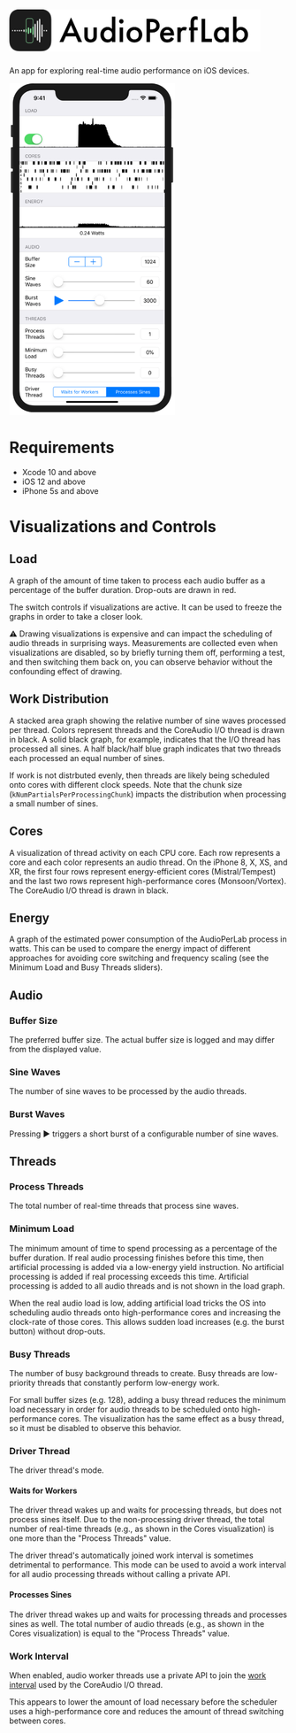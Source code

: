 # <img src="Logo.svg" alt="Logo" height="76">

An app for exploring real-time audio performance on iOS devices.

<img src="Screenshot.png" alt="Screenshot" height="600">

# Requirements

* Xcode 10 and above
* iOS 12 and above
* iPhone 5s and above

# Visualizations and Controls

## Load

A graph of the amount of time taken to process each audio buffer as a percentage of the buffer duration. Drop-outs are drawn in red.

The switch controls if visualizations are active. It can be used to freeze the graphs in order to take a closer look. 

⚠️ Drawing visualizations is expensive and can impact the scheduling of audio threads in surprising ways. Measurements are collected even when visualizations are disabled, so by briefly turning them off, performing a test, and then switching them back on, you can observe behavior without the confounding effect of drawing.

## Work Distribution

A stacked area graph showing the relative number of sine waves processed per thread. Colors represent threads and the CoreAudio I/O thread is drawn in black. A solid black graph, for example, indicates that the I/O thread has processed all sines. A half black/half blue graph indicates that two threads each processed an equal number of sines.

If work is not distrbuted evenly, then threads are likely being scheduled onto cores with different clock speeds. Note that the chunk size (`kNumPartialsPerProcessingChunk`) impacts the distribution when processing a small number of sines.

## Cores

A visualization of thread activity on each CPU core. Each row represents a core and each color represents an audio thread. On the iPhone 8, X, XS, and XR, the first four rows represent energy-efficient cores (Mistral/Tempest) and the last two rows represent high-performance cores (Monsoon/Vortex). The CoreAudio I/O thread is drawn in black.

## Energy

A graph of the estimated power consumption of the AudioPerLab process in watts. This can be used to compare the energy impact of different approaches for avoiding core switching and frequency scaling (see the Minimum Load and Busy Threads sliders).

## Audio

### Buffer Size

The preferred buffer size. The actual buffer size is logged and may differ from the displayed value.

### Sine Waves

The number of sine waves to be processed by the audio threads.

### Burst Waves

Pressing ▶ triggers a short burst of a configurable number of sine waves.

## Threads

### Process Threads

The total number of real-time threads that process sine waves.

### Minimum Load

The minimum amount of time to spend processing as a percentage of the buffer duration. If real audio processing finishes before this time, then artificial processing is added via a low-energy yield instruction. No artificial processing is added if real processing exceeds this time. Artificial processing is added to all audio threads and is not shown in the load graph.

When the real audio load is low, adding artificial load tricks the OS into scheduling audio threads onto high-performance cores and increasing the clock-rate of those cores. This allows sudden load increases (e.g. the burst button) without drop-outs.

### Busy Threads

The number of busy background threads to create. Busy threads are low-priority threads that constantly perform low-energy work.

For small buffer sizes (e.g. 128), adding a busy thread reduces the minimum load necessary in order for audio threads to be scheduled onto high-performance cores. The visualization has the same effect as a busy thread, so it must be disabled to observe this behavior.

### Driver Thread

The driver thread's mode.

#### Waits for Workers

The driver thread wakes up and waits for processing threads, but does not process sines itself. Due to the non-processing driver thread, the total number of real-time threads (e.g., as shown in the Cores visualization) is one more than the "Process Threads" value.

The driver thread's automatically joined work interval is sometimes detrimental to performance. This mode can be used to avoid a work interval for all audio processing threads without calling a private API.

#### Processes Sines

The driver thread wakes up and waits for processing threads and processes sines as well. The total number of audio threads (e.g., as shown in the Cores visualization) is equal to the "Process Threads" value.

### Work Interval

When enabled, audio worker threads use a private API to join the [work interval](https://github.com/apple/darwin-xnu/blob/master/bsd/sys/work_interval.h) used by the CoreAudio I/O thread.

This appears to lower the amount of load necessary before the scheduler uses a high-performance core and reduces the amount of thread switching between cores.
